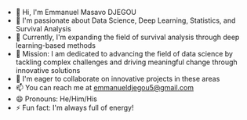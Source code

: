 - 👋 Hi, I'm Emmanuel Masavo DJEGOU
- 👀 I'm passionate about Data Science, Deep Learning, Statistics, and Survival Analysis
- 🌱 Currently, I'm expanding the field of survival analysis through deep learning-based methods
- 💼 Mission: I am dedicated to advancing the field of data science by tackling complex challenges and driving meaningful change through innovative solutions
- 💞️ I'm eager to collaborate on innovative projects in these areas
- 📫 You can reach me at emmanueldjegou5@gmail.com
- 😄 Pronouns: He/Him/His
- ⚡ Fun fact: I'm always full of energy!

<!---
EmmanuelMasavoDjegou/EmmanuelMasavoDjegou is a ✨ special ✨ repository because its `README.md` (this file) appears on your GitHub profile.
You can click the Preview link to take a look at your changes.
--->
